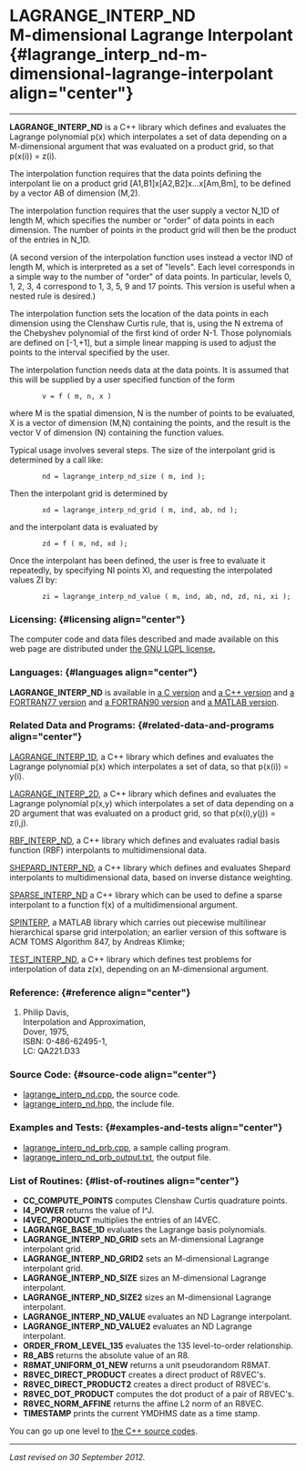 LAGRANGE\_INTERP\_ND\
M-dimensional Lagrange Interpolant {#lagrange_interp_nd-m-dimensional-lagrange-interpolant align="center"}
==================================

------------------------------------------------------------------------

**LAGRANGE\_INTERP\_ND** is a C++ library which defines and evaluates
the Lagrange polynomial p(x) which interpolates a set of data depending
on a M-dimensional argument that was evaluated on a product grid, so
that p(x(i)) = z(i).

The interpolation function requires that the data points defining the
interpolant lie on a product grid \[A1,B1\]x\[A2,B2\]x...x\[Am,Bm\], to
be defined by a vector AB of dimension (M,2).

The interpolation function requires that the user supply a vector N\_1D
of length M, which specifies the number or "order" of data points in
each dimension. The number of points in the product grid will then be
the product of the entries in N\_1D.

(A second version of the interpolation function uses instead a vector
IND of length M, which is interpreted as a set of "levels". Each level
corresponds in a simple way to the number of "order" of data points. In
particular, levels 0, 1, 2, 3, 4 correspond to 1, 3, 5, 9 and 17 points.
This version is useful when a nested rule is desired.)

The interpolation function sets the location of the data points in each
dimension using the Clenshaw Curtis rule, that is, using the N extrema
of the Chebyshev polynomial of the first kind of order N-1. Those
polynomials are defined on \[-1,+1\], but a simple linear mapping is
used to adjust the points to the interval specified by the user.

The interpolation function needs data at the data points. It is assumed
that this will be supplied by a user specified function of the form

            v = f ( m, n, x )
          

where M is the spatial dimension, N is the number of points to be
evaluated, X is a vector of dimension (M,N) containing the points, and
the result is the vector V of dimension (N) containing the function
values.

Typical usage involves several steps. The size of the interpolant grid
is determined by a call like:

            nd = lagrange_interp_nd_size ( m, ind );
          

Then the interpolant grid is determined by

            xd = lagrange_interp_nd_grid ( m, ind, ab, nd );
          

and the interpolant data is evaluated by

            zd = f ( m, nd, xd );
          

Once the interpolant has been defined, the user is free to evaluate it
repeatedly, by specifying NI points XI, and requesting the interpolated
values ZI by:

            zi = lagrange_interp_nd_value ( m, ind, ab, nd, zd, ni, xi );
          

### Licensing: {#licensing align="center"}

The computer code and data files described and made available on this
web page are distributed under [the GNU LGPL
license.](../../txt/gnu_lgpl.txt)

### Languages: {#languages align="center"}

**LAGRANGE\_INTERP\_ND** is available in [a C
version](../../c_src/lagrange_interp_nd/lagrange_interp_nd.html) and [a
C++ version](../../cpp_src/lagrange_interp_nd/lagrange_interp_nd.html)
and [a FORTRAN77
version](../../f77_src/lagrange_interp_nd/lagrange_interp_nd.html) and
[a FORTRAN90
version](../../f_src/lagrange_interp_nd/lagrange_interp_nd.html) and [a
MATLAB version](../../m_src/lagrange_interp_nd/lagrange_interp_nd.html).

### Related Data and Programs: {#related-data-and-programs align="center"}

[LAGRANGE\_INTERP\_1D](../../cpp_src/lagrange_interp_1d/lagrange_interp_1d.html),
a C++ library which defines and evaluates the Lagrange polynomial p(x)
which interpolates a set of data, so that p(x(i)) = y(i).

[LAGRANGE\_INTERP\_2D](../../cpp_src/lagrange_interp_2d/lagrange_interp_2d.html),
a C++ library which defines and evaluates the Lagrange polynomial p(x,y)
which interpolates a set of data depending on a 2D argument that was
evaluated on a product grid, so that p(x(i),y(j)) = z(i,j).

[RBF\_INTERP\_ND](../../cpp_src/rbf_interp_nd/rbf_interp_nd.html), a C++
library which defines and evaluates radial basis function (RBF)
interpolants to multidimensional data.

[SHEPARD\_INTERP\_ND](../../cpp_src/shepard_interp_nd/shepard_interp_nd.html),
a C++ library which defines and evaluates Shepard interpolants to
multidimensional data, based on inverse distance weighting.

[SPARSE\_INTERP\_ND](../../cpp_src/sparse_interp_nd/sparse_interp_nd.html)
a C++ library which can be used to define a sparse interpolant to a
function f(x) of a multidimensional argument.

[SPINTERP](../../m_src/spinterp/spinterp.html), a MATLAB library which
carries out piecewise multilinear hierarchical sparse grid
interpolation; an earlier version of this software is ACM TOMS Algorithm
847, by Andreas Klimke;

[TEST\_INTERP\_ND](../../cpp_src/test_interp_nd/test_interp_nd.html), a
C++ library which defines test problems for interpolation of data z(x),
depending on an M-dimensional argument.

### Reference: {#reference align="center"}

1.  Philip Davis,\
    Interpolation and Approximation,\
    Dover, 1975,\
    ISBN: 0-486-62495-1,\
    LC: QA221.D33

### Source Code: {#source-code align="center"}

-   [lagrange\_interp\_nd.cpp](lagrange_interp_nd.cpp), the source code.
-   [lagrange\_interp\_nd.hpp](lagrange_interp_nd.hpp), the include
    file.

### Examples and Tests: {#examples-and-tests align="center"}

-   [lagrange\_interp\_nd\_prb.cpp](lagrange_interp_nd_prb.cpp), a
    sample calling program.
-   [lagrange\_interp\_nd\_prb\_output.txt](lagrange_interp_nd_prb_output.txt),
    the output file.

### List of Routines: {#list-of-routines align="center"}

-   **CC\_COMPUTE\_POINTS** computes Clenshaw Curtis quadrature points.
-   **I4\_POWER** returns the value of I\^J.
-   **I4VEC\_PRODUCT** multiplies the entries of an I4VEC.
-   **LAGRANGE\_BASE\_1D** evaluates the Lagrange basis polynomials.
-   **LAGRANGE\_INTERP\_ND\_GRID** sets an M-dimensional Lagrange
    interpolant grid.
-   **LAGRANGE\_INTERP\_ND\_GRID2** sets an M-dimensional Lagrange
    interpolant grid.
-   **LAGRANGE\_INTERP\_ND\_SIZE** sizes an M-dimensional Lagrange
    interpolant.
-   **LAGRANGE\_INTERP\_ND\_SIZE2** sizes an M-dimensional Lagrange
    interpolant.
-   **LAGRANGE\_INTERP\_ND\_VALUE** evaluates an ND Lagrange
    interpolant.
-   **LAGRANGE\_INTERP\_ND\_VALUE2** evaluates an ND Lagrange
    interpolant.
-   **ORDER\_FROM\_LEVEL\_135** evaluates the 135 level-to-order
    relationship.
-   **R8\_ABS** returns the absolute value of an R8.
-   **R8MAT\_UNIFORM\_01\_NEW** returns a unit pseudorandom R8MAT.
-   **R8VEC\_DIRECT\_PRODUCT** creates a direct product of R8VEC's.
-   **R8VEC\_DIRECT\_PRODUCT2** creates a direct product of R8VEC's.
-   **R8VEC\_DOT\_PRODUCT** computes the dot product of a pair of
    R8VEC's.
-   **R8VEC\_NORM\_AFFINE** returns the affine L2 norm of an R8VEC.
-   **TIMESTAMP** prints the current YMDHMS date as a time stamp.

You can go up one level to [the C++ source codes](../cpp_src.html).

------------------------------------------------------------------------

*Last revised on 30 September 2012.*

